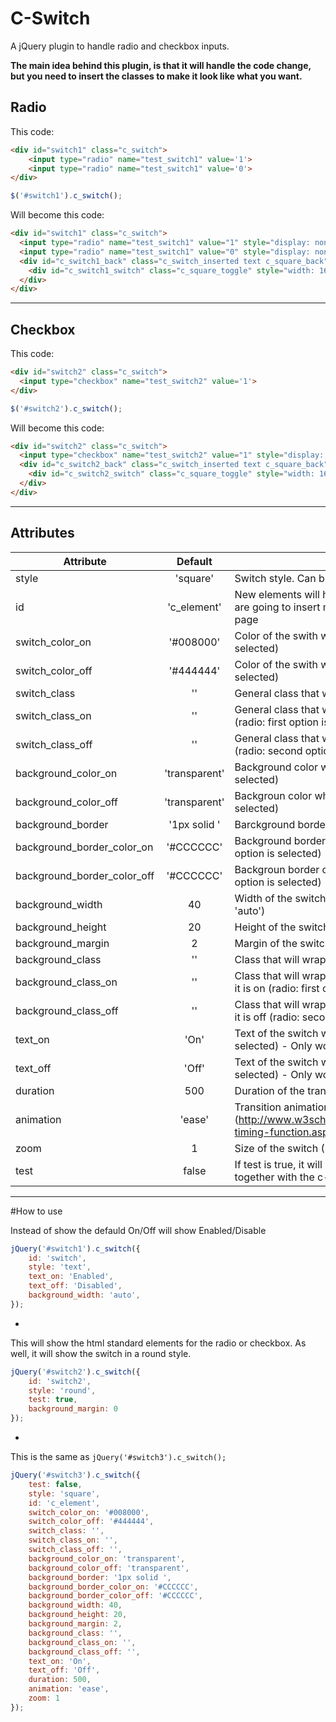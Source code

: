 # C-Switch
A jQuery plugin to handle radio and checkbox inputs.

**The main idea behind this plugin, is that it will handle the code change, but you need to insert the classes to make it look like what you want.**

## Radio

This code:
```html
<div id="switch1" class="c_switch">
    <input type="radio" name="test_switch1" value='1'>
    <input type="radio" name="test_switch1" value='0'>
</div>
```
```javascript
$('#switch1').c_switch();
```

Will become this code:
```html
<div id="switch1" class="c_switch">
  <input type="radio" name="test_switch1" value="1" style="display: none;">
  <input type="radio" name="test_switch1" value="0" style="display: none;">
  <div id="c_switch1_back" class="c_switch_inserted text c_square_back" style="zoom: 100%; width: 40px; height: 20px; margin: 2px; border: 1px solid rgb(204, 204, 204); transition: 0.5s ease; background-color: transparent;">
    <div id="c_switch1_switch" class="c_square_toggle" style="width: 16px; height: 16px; margin: 2px 2px 2px 22px; transition: 0.5s ease; background-color: rgb(68, 68, 68);"></div>
  </div>
</div>
```
---
## Checkbox
This code:
```html
<div id="switch2" class="c_switch">
  <input type="checkbox" name="test_switch2" value='1'>
</div>
```
```javascript
$('#switch2').c_switch();
```

Will become this code:
```html
<div id="switch2" class="c_switch">
  <input type="checkbox" name="test_switch2" value="1" style="display: none;">
  <div id="c_switch2_back" class="c_switch_inserted text c_square_back" style="zoom: 100%; width: 40px; height: 20px; margin: 2px; border: 1px solid rgb(204, 204, 204); transition: 0.5s ease; background-color: transparent;">
    <div id="c_switch2_switch" class="c_square_toggle" style="width: 16px; height: 16px; margin: 2px 2px 2px 22px; transition: 0.5s ease; background-color: rgb(68, 68, 68);"></div>
  </div>
</div>
```
---
## Attributes

| Attribute | Default | Description|
|---|:---:|---|
|style|'square'|Switch style. Can be Text, Round or Square|
|id|'c_element'|New elements will have this id. You must use it if you are going to insert more than two switches in a single page|
|switch_color_on|'#008000'|Color of the swith when it is on (radio: first option is selected)|
|switch_color_off|'#444444'|Color of the swith when it is off (radio: second option is selected)|
|switch_class|''|General class that will wrap the switch|
|switch_class_on|''|General class that will wrap the switch when it is on (radio: first option is selected)|
|switch_class_off|''|General class that will wrap the switch when it is off (radio: second option is selected)|
|background_color_on|'transparent'|Background color when it is on (radio: first option is selected)|
|background_color_off|'transparent'|Backgroun color  when it is off (radio: second option is selected)|
|background_border|'1px solid '|Barckground border|
|background_border_color_on|'#CCCCCC'|Background border color when it is on (radio: first option is selected)|
|background_border_color_off|'#CCCCCC'|Backgroun border color when it is off (radio: second option is selected)|
|background_width|40|Width of the switch (If you are using text, will can use 'auto')|
|background_height|20|Height of the switch||
|background_margin|2|Margin of the switch||
|background_class|''|Class that will wrap the background of the switch|
|background_class_on|''|Class that will wrap the background of the switch when it is on (radio: first option is selected)|
|background_class_off|''|Class that will wrap the background of the switch when it is off (radio: second option is selected)|
|text_on|'On'|Text of the switch when it is on (radio: first option is selected) - Only works when style is set as text|
|text_off|'Off'|Text of the switch when it is off (radio: second option is selected) - Only works when style is set as text|
|duration|500|Duration of the transition|
|animation|'ease'|Transition animation (http://www.w3schools.com/cssref/css3_pr_transition-timing-function.asp)|
|zoom|1|Size of the switch (1 = 100%)|
|test|false|If test is true, it will show the default radio/checkbox together with the c-switch|

---
#How to use

Instead of show the defauld On/Off will show Enabled/Disable
```javascript
jQuery('#switch1').c_switch({
    id: 'switch',
    style: 'text',
    text_on: 'Enabled',
    text_off: 'Disabled',
    background_width: 'auto',
});
```
-
This will show the html standard elements for the radio or checkbox. As well, it will show the switch in a round style.
```javascript
jQuery('#switch2').c_switch({
    id: 'switch2',
    style: 'round',
    test: true,
    background_margin: 0
});
```
-
This is the same as `jQuery('#switch3').c_switch();`
```javascript
jQuery('#switch3').c_switch({
    test: false,
    style: 'square',
    id: 'c_element',
    switch_color_on: '#008000',
    switch_color_off: '#444444',
    switch_class: '',
    switch_class_on: '',
    switch_class_off: '',
    background_color_on: 'transparent',
    background_color_off: 'transparent',
    background_border: '1px solid ',
    background_border_color_on: '#CCCCCC',
    background_border_color_off: '#CCCCCC',
    background_width: 40,
    background_height: 20,
    background_margin: 2,
    background_class: '',
    background_class_on: '',
    background_class_off: '',
    text_on: 'On',
    text_off: 'Off',
    duration: 500,
    animation: 'ease',
    zoom: 1
});
```

